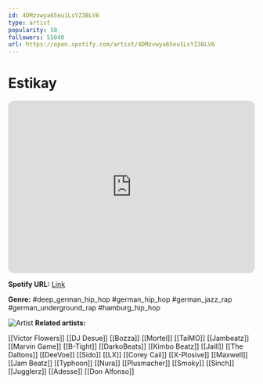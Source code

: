 ```yaml
---
id: 4DMzvwya65eu1LsYZ3BLV6
type: artist
popularity: 50
followers: 55040
url: https://open.spotify.com/artist/4DMzvwya65eu1LsYZ3BLV6
---
```

# Estikay

<iframe style="border-radius:12px" src="https://open.spotify.com/embed/artist/4DMzvwya65eu1LsYZ3BLV6" width="100%" height="352" frameBorder="0" allowfullscreen="" allow="autoplay; clipboard-write; encrypted-media; fullscreen; picture-in-picture" loading="lazy"></iframe>

**Spotify URL:** [Link](https://open.spotify.com/artist/4DMzvwya65eu1LsYZ3BLV6)

**Genre:**  #deep_german_hip_hop #german_hip_hop #german_jazz_rap #german_underground_rap #hamburg_hip_hop

![Artist](https://i.scdn.co/image/ab6761610000e5eb4f26169057d369d490993417)
**Related artists:**

[[Victor Flowers]]
[[DJ Desue]]
[[Bozza]]
[[Mortel]]
[[TaiMO]]
[[Jambeatz]]
[[Marvin Game]]
[[B-Tight]]
[[DarkoBeats]]
[[Kimbo Beatz]]
[[Jaill]]
[[The Daltons]]
[[DeeVoe]]
[[Sido]]
[[LX]]
[[Corey Cail]]
[[X-Plosive]]
[[Maxwell]]
[[Jam Beatz]]
[[Typhoon]]
[[Nura]]
[[Plusmacher]]
[[Smoky]]
[[Sinch]]
[[Jugglerz]]
[[Adesse]]
[[Don Alfonso]]
